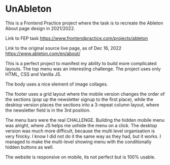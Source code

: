 # UnAbleton

This is a Frontend Practice project where the task is to recreate the Ableton About page design in 2021/2022.

Link to FEP task
https://www.frontendpractice.com/projects/ableton

Link to the original source live page, as of Dec 16, 2022
https://www.ableton.com/en/about/

This is a perfect project to manifest my ability to build more complicated layouts. The top menu was an interesting challenge. The project uses only HTML, CSS and Vanilla JS.

The body uses a nice element of image collages.

The footer uses a grid layout where the mobile version changes the order of the sections (pop up the newsletter signup to the first place), while the desktop version places the sections into a 3-repeat column layout, where the newsletter field is in the 3rd position.

The menu bars were the real CHALLENGE.
Building the hidden mobile menu was alright, where JS helps me unhide the menu on a click.
The desktop version was much more difficult, because the multi level organisation is very finicky. I know I did not do it the same way as they had, but it works. I managed to make the multi-level showing menu with the conditionally hidden buttons as well.

The website is responsive on mobile, its not perfect but is 100% usable.
